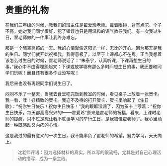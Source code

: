# 贵重的礼物 #

在我们三年级的时候，教我们的班主任是翟爱玲老师。戴着眼镜，背有点驼，个子不高。她对我们同学很好，犯了错误也只是用温和的语气教导我们。有一次我过生日，翟老师做的一件事让我终身难忘。
  
那是一个晴空高照的一天。我的心情就像这阳光一样，无比的开心。因为那天是我的生日。同学们就开始祝福我，我得意极了，以至于上课都心不在焉。正当我想着该怎么过生日的时候，翟老师说话了：“朱泰宇，认真听课，下课再想生日的事。”我心中不由得埋怨起来：下课或放学哪有那么多时间想生日的事，我还要和同学们玩呢！而且还有很多作业没写呢！
   
我后来也没有再跟同学们说生日了。
   
闷闷不乐了一整天，当我去食堂吃完饭到教室的时候，看见桌子上放着一张贺卡。我一看，哇！好精致的贺卡。我迫不及待的打开贺卡，贺卡里响起了《生日歌》：“祝你生日快乐！祝你生日快乐！”我的眼眶湿润了，因为贺卡上写着：“祝你生日快乐，每天都高高兴兴的!——翟爱玲”原来是翟老师的祝福，看来，上课时老师的提醒，只不过是想让我不耽误学习的举行生日，是我错怪翟老师了。我心里涌起一种既感动又内疚的心情。
   
这是我过的最有意义的一次生日，我不能辜负了翟老师的希望，努力学习，天天向上。

> 沈老师评语：因为选择材料的真实，所以写的很流畅，尤其是对自己心理活动的描写，成为一条主线。
            